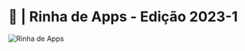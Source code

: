 # 📱 | Rinha de Apps - Edição 2023-1
![Rinha de Apps](https://github.com/Furyforev3r/Rinha-de-Apps/assets/88341564/cfe42d0d-21c2-47ae-9e0f-2c13d061dccb)

